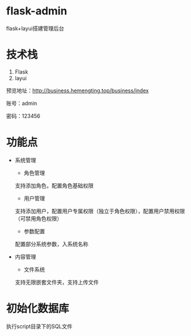 # flask-admin
flask+layui搭建管理后台

# 技术栈
1. Flask
2. layui


预览地址：http://business.hemengting.top/business/index

账号：admin

密码：123456
# 功能点
- 系统管理
   - 角色管理
  
    支持添加角色，配置角色基础权限
   - 用户管理
  
    支持添加用户，配置用户专属权限（独立于角色权限），配置用户禁用权限（可禁用角色权限）
   - 参数配置
  
    配置部分系统参数，入系统名称
- 内容管理
   - 文件系统
  
    支持无限嵌套文件夹，支持上传文件
  
# 初始化数据库
执行script目录下的SQL文件
